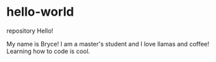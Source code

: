 # hello-world
repository
Hello!

My name is Bryce! I am a master's student and I love llamas and coffee!
Learning how to code is cool.
